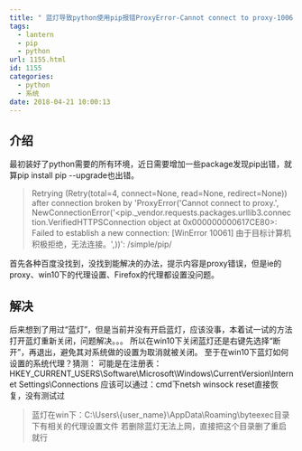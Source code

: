 ```yaml
---
title: " 蓝灯导致python使用pip报错ProxyError-Cannot connect to proxy-10061\t\t"
tags:
  - lantern
  - pip
  - python
url: 1155.html
id: 1155
categories:
  - python
  - 系统
date: 2018-04-21 10:00:13
---
```


介绍
--

最初装好了python需要的所有环境，近日需要增加一些package发现pip出错，就算pip install pip --upgrade也出错。

> Retrying (Retry(total=4, connect=None, read=None, redirect=None)) after connection broken by 'ProxyError('Cannot connect to proxy.', NewConnectionError('<pip._vendor.requests.packages.urllib3.connection.VerifiedHTTPSConnection object at 0x000000000617CE80>: Failed to establish a new connection: \[WinError 10061\] 由于目标计算机积极拒绝，无法连接。',))': /simple/pip/

首先各种百度没找到，没找到能解决的办法，提示内容是proxy错误，但是ie的proxy、win10下的代理设置、Firefox的代理都设置没问题。

解决
--

后来想到了用过“蓝灯”，但是当前并没有开启蓝灯，应该没事，本着试一试的方法打开蓝灯重新关闭，问题解决。。。 所以在win10下关闭蓝灯还是右键先选择“断开”，再退出，避免其对系统做的设置为取消就被关闭。 至于在win10下蓝灯如何设置的系统代理？猜测： 可能是在注册表：HKEY\_CURRENT\_USERS\\Software\\Microsoft\\Windows\\CurrentVersion\\Internet Settings\\Connections 应该可以通过：cmd下netsh winsock reset直接恢复，没有测试过

> 蓝灯在win下：C:\\Users\\{user_name}\\AppData\\Roaming\\byteexec目录下有相关的代理设置文件 若删除蓝灯无法上网，直接把这个目录删了重启就行